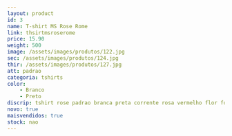 ```yaml
---
layout: product
id: 3
name: T-shirt MS Rose Rome 
link: thsirtmsroserome
price: 15.90
weight: 500
image: /assets/images/produtos/122.jpg
sec: /assets/images/produtos/124.jpg
thir: /assets/images/produtos/127.jpg
att: padrao
categoria: tshirts
color:
    - Branco
    - Preto
discrip: tshirt rose padrao branca preta corrente rosa vermelho flor fotografia
novo: true
maisvendidos: true
stock: nao
---
```

